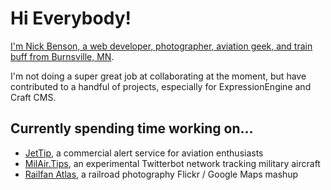 # Hi Everybody!

[I'm Nick Benson, a web developer, photographer, aviation geek, and train buff from Burnsville, MN](https://ottergoose.net).

I'm not doing a super great job at collaborating at the moment, but have contributed to a handful of projects, especially for ExpressionEngine and Craft CMS.

## Currently spending time working on...
- [JetTip](https://jettip.net), a commercial alert service for aviation enthusiasts
- [MilAir.Tips](https://milair.tips), an experimental Twitterbot network tracking military aircraft
- [Railfan Atlas](https://railfanatlas.com), a railroad photography Flickr / Google Maps mashup
